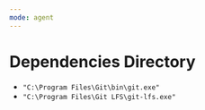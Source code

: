 ```yaml
---
mode: agent
---
```

# Dependencies Directory
- `"C:\Program Files\Git\bin\git.exe"`
- `"C:\Program Files\Git LFS\git-lfs.exe"`